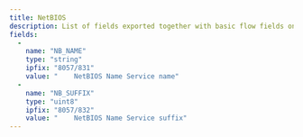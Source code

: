 ```yaml
---
title: NetBIOS
description: List of fields exported together with basic flow fields on interface by NetBIOS plugin.
fields:
  -
    name: "NB_NAME"
    type: "string"
    ipfix: "8057/831"
    value: " 	NetBIOS Name Service name"
  -
    name: "NB_SUFFIX"
    type: "uint8"
    ipfix: "8057/832"
    value: " 	NetBIOS Name Service suffix"
---
```

